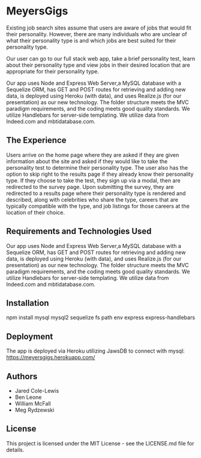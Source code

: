 MeyersGigs
==========
Existing job search sites assume that users are aware of jobs that would fit their personality. However, there are many individuals who are unclear of what their personality type is and which jobs are best suited for their personality type.

Our user can go to our full stack web app, take a brief personality test, learn about their personality type and view jobs in their desired location that are appropriate for their personality type.

Our app uses Node and Express Web Server,a MySQL database with a Sequelize ORM, has GET and POST routes for retrieving and adding new data, is deployed using Heroku (with data), and uses Realize.js (for our presentation) as our new technology. The folder structure meets the MVC paradigm requirements, and the coding meets good quality standards. We utilize Handlebars for server-side templating. We utilize data from Indeed.com and mbtidatabase.com. 

The Experience
--------------
Users arrive on the home page where they are asked if they are given information about the site and asked if they would like to take the personality test to determine their personality type. The user also has the option to skip right to the results page if they already know their personality type. If they choose to take the test, they sign up via a modal, then are redirected to the survey page. Upon submitting the survey, they are redirected to a results page where their personality type is rendered and described, along with celebrities who share the type, careers that are typically compatible with the type, and job listings for those careers at the location of their choice.  

Requirements and Technologies Used
----------------------------------
Our app uses Node and Express Web Server,a MySQL database with a Sequelize ORM, has GET and POST routes for retrieving and adding new data, is deployed using Heroku (with data), and uses Realize.js (for our presentation) as our new technology. The folder structure meets the MVC paradigm requirements, and the coding meets good quality standards. We utilize Handlebars for server-side templating. We utilize data from Indeed.com and mbtidatabase.com. 

Installation
------------
npm install mysql mysql2 sequelize fs path env express express-handlebars

Deployment
------
The app is deployed via Heroku utilizing JawsDB to connect with mysql: https://meyersgigs.herokuapp.com/

Authors
-------
* Jared Cole-Lewis
* Ben Leone
* William McFall
* Meg Rydzewski

License
-------
This project is licensed under the MIT License - see the LICENSE.md file for details.
